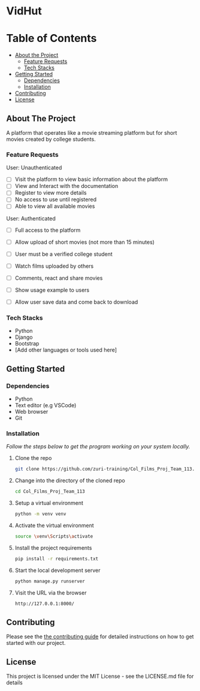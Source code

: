 # VidHut

# Table of Contents

- [About the Project](#about-the-project)
  * [Feature Requests](#feature-requests)
  * [Tech Stacks](#tech-stacks)
- [Getting Started](#getting-started)
  * [Dependencies](#dependencies)
  * [Installation](#installation)
- [Contributing](#contributing)
- [License](#license)


## About The Project

A platform that operates like a movie streaming platform but for short movies created by college students.

### Feature Requests

User: Unauthenticated
* [ ] Visit the platform to view basic information about the platform
* [ ] View and Interact with the documentation
* [ ] Register to view more details
* [ ] No access to use until registered
* [ ] Able to view all available movies

User: Authenticated
* [ ] Full access to the platform
* [ ] Allow upload of short movies (not more than 15 minutes)
* [ ] User must be a verified college student
* [ ] Watch films uploaded by others
* [ ] Comments, react and share movies
* [ ] Show usage example to users
* [ ] Allow user save data and come back to download
 

### Tech Stacks

* Python
* Django
* Bootstrap
* [Add other languages or tools used here]

## Getting Started

### Dependencies

* Python
* Text editor (e.g VSCode)
* Web browser
* Git

### Installation

_Follow the steps below to get the program working on your system locally._

1. Clone the repo
    ```sh
    git clone https://github.com/zuri-training/Col_Films_Proj_Team_113.git
    ```
2. Change into the directory of the cloned repo
    ```sh
    cd Col_Films_Proj_Team_113
    ```
3. Setup a virtual environment
    ```sh
    python -m venv venv
    ```
4. Activate the virtual environment
    ```sh
    source \venv\Scripts\activate
    ```
5. Install the project requirements
    ```sh
    pip install -r requirements.txt
    ```
6. Start the local development server
    ```sh
    python manage.py runserver
    ```
7. Visit the URL via the browser
    ```sh
    http://127.0.0.1:8000/
    ```


## Contributing

Please see the [the contributing guide](CONTRIBUTING.md) for detailed instructions on how to get started with our project.

## License

This project is licensed under the MIT License - see the LICENSE.md file for details
